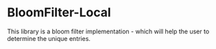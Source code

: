 # BloomFilter-Local
This library is a bloom filter implementation - which will help the user to determine the unique entries.
